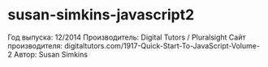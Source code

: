 # susan-simkins-javascript2
Год выпуска: 12/2014
Производитель: Digital Tutors / Pluralsight
Сайт производителя: digitaltutors.com/1917-Quick-Start-To-JavaScript-Volume-2
Автор: Susan Simkins

